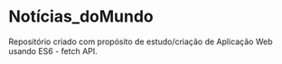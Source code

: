 # Notícias_doMundo

Repositório criado com propósito de estudo/criação de Aplicação Web usando ES6 - fetch API.


